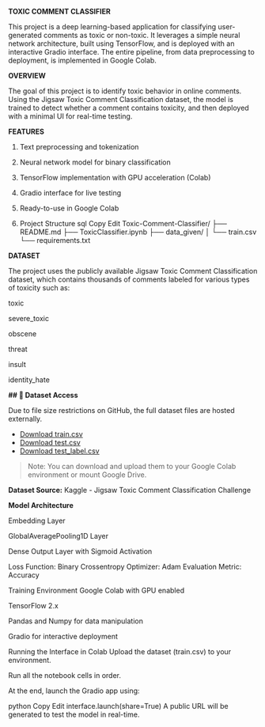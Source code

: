 **TOXIC COMMENT CLASSIFIER**

This project is a deep learning-based application for classifying user-generated comments as toxic or non-toxic. It leverages a simple neural network architecture, built using TensorFlow, and is deployed with an interactive Gradio interface. The entire pipeline, from data preprocessing to deployment, is implemented in Google Colab.

**OVERVIEW**

The goal of this project is to identify toxic behavior in online comments. Using the Jigsaw Toxic Comment Classification dataset, the model is trained to detect whether a comment contains toxicity, and then deployed with a minimal UI for real-time testing.

**FEATURES**

1) Text preprocessing and tokenization

2) Neural network model for binary classification

3) TensorFlow implementation with GPU acceleration (Colab)

4) Gradio interface for live testing

5) Ready-to-use in Google Colab

6) Project Structure
  sql
  Copy
  Edit
  Toxic-Comment-Classifier/
  ├── README.md
  ├── ToxicClassifier.ipynb
  ├── data_given/
  │   └── train.csv
  └── requirements.txt

**DATASET**

The project uses the publicly available Jigsaw Toxic Comment Classification dataset, which contains thousands of comments labeled for various types of toxicity such as:

toxic

severe_toxic

obscene

threat

insult

identity_hate

**## 📁 Dataset Access**

Due to file size restrictions on GitHub, the full dataset files are hosted externally.

- [Download train.csv](https://drive.google.com/file/d/18g3p7jkKi6kKI2gFsCMsTXzbYcyFKnZX/view?usp=drive_link)
- [Download test.csv](https://drive.google.com/file/d/1FN0AW16GX-Nwgk76PL6E6A4C8Cx8zW01/view?usp=drive_link)
- [Download test_label.csv](https://drive.google.com/file/d/1hvcBHOqAAu2TYhxtijDenBXPqYXNBAWz/view?usp=drive_link)

> Note: You can download and upload them to your Google Colab environment or mount Google Drive.


**Dataset Source:**
Kaggle - Jigsaw Toxic Comment Classification Challenge

**Model Architecture**

Embedding Layer

GlobalAveragePooling1D Layer

Dense Output Layer with Sigmoid Activation

Loss Function: Binary Crossentropy
Optimizer: Adam
Evaluation Metric: Accuracy

Training Environment
Google Colab with GPU enabled

TensorFlow 2.x

Pandas and Numpy for data manipulation

Gradio for interactive deployment

Running the Interface in Colab
Upload the dataset (train.csv) to your environment.

Run all the notebook cells in order.

At the end, launch the Gradio app using:

python
Copy
Edit
interface.launch(share=True)
A public URL will be generated to test the model in real-time.
